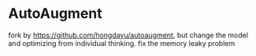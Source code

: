 # AutoAugment

fork by https://github.com/hongdayu/autoaugment, but change the model and optimizing from individual thinking.
fix the memory leaky problem
